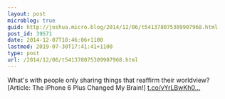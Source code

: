```yaml
---
layout: post
microblog: true
guid: http://joshua.micro.blog/2014/12/06/t541378075309907968.html
post_id: 39571
date: 2014-12-07T10:46:06+1100
lastmod: 2019-07-30T17:41:41+1100
type: post
url: /2014/12/06/t541378075309907968.html
---
```

What's with people only sharing things that reaffirm their worldview? [Article: The iPhone 6 Plus Changed My Brain!] [t.co/vYrLBwKh0...](http://t.co/vYrLBwKh0O)
